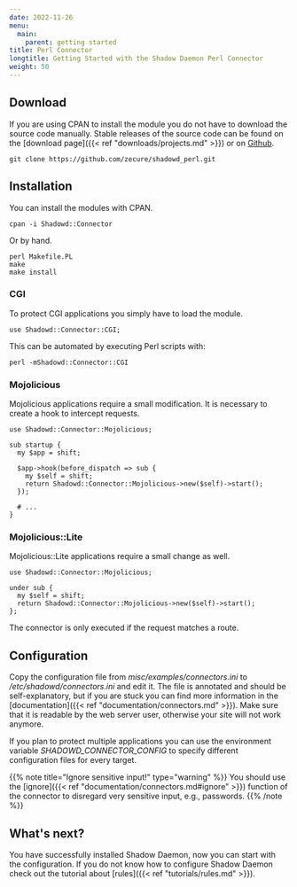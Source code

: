 ```yaml
---
date: 2022-11-26
menu:
  main:
    parent: getting started
title: Perl Connector
longtitle: Getting Started with the Shadow Daemon Perl Connector
weight: 50
---
```


## Download

If you are using CPAN to install the module you do not have to download the source code manually.
Stable releases of the source code can be found on the [download page]({{< ref "downloads/projects.md" >}}) or on <a target="_blank" href="https://github.com/zecure/shadowd_perl">Github</a>.

    git clone https://github.com/zecure/shadowd_perl.git

## Installation

You can install the modules with CPAN.

    cpan -i Shadowd::Connector

Or by hand.

    perl Makefile.PL
    make
    make install

### CGI

To protect CGI applications you simply have to load the module.

    use Shadowd::Connector::CGI;

This can be automated by executing Perl scripts with:

    perl -mShadowd::Connector::CGI

### Mojolicious

Mojolicious applications require a small modification. It is necessary to create a hook to intercept requests.

    use Shadowd::Connector::Mojolicious;
    
    sub startup {
      my $app = shift;
    
      $app->hook(before_dispatch => sub {
        my $self = shift;
        return Shadowd::Connector::Mojolicious->new($self)->start();
      });

      # ...
    }

### Mojolicious::Lite

Mojolicious::Lite applications require a small change as well.

    use Shadowd::Connector::Mojolicious;
    
    under sub {
      my $self = shift;
      return Shadowd::Connector::Mojolicious->new($self)->start();
    };

The connector is only executed if the request matches a route.

## Configuration

Copy the configuration file from *misc/examples/connectors.ini* to */etc/shadowd/connectors.ini* and edit it.
The file is annotated and should be self-explanatory, but if you are stuck you can find more information in the [documentation]({{< ref "documentation/connectors.md" >}}).
Make sure that it is readable by the web server user, otherwise your site will not work anymore.

If you plan to protect multiple applications you can use the environment variable *SHADOWD_CONNECTOR_CONFIG* to specify different configuration files for every target.

{{% note title="Ignore sensitive input!" type="warning" %}}
You should use the [ignore]({{< ref "documentation/connectors.md#ignore" >}}) function of the connector to disregard very sensitive input, e.g., passwords.
{{% /note %}}

## What's next?

You have successfully installed Shadow Daemon, now you can start with the configuration.
If you do not know how to configure Shadow Daemon check out the tutorial about [rules]({{< ref "tutorials/rules.md" >}}).
